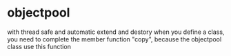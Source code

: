 # objectpool
with thread safe and automatic extend and destory
when you define a class, you need to complete the member function "copy", because the objectpool class use this function

